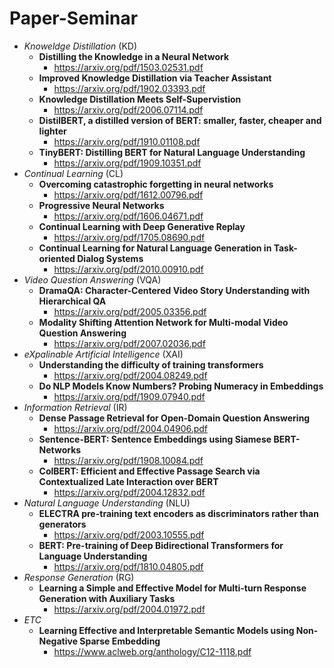 # Paper-Seminar

- *Knoweldge Distillation* (KD)
  - **Distilling the Knowledge in a Neural Network**
    - https://arxiv.org/pdf/1503.02531.pdf
  - **Improved Knowledge Distillation via Teacher Assistant**
    - https://arxiv.org/pdf/1902.03393.pdf
  - **Knowledge Distillation Meets Self-Supervistion**
    - https://arxiv.org/pdf/2006.07114.pdf
  - **DistilBERT, a distilled version of BERT: smaller, faster, cheaper and lighter**
    - https://arxiv.org/pdf/1910.01108.pdf
  - **TinyBERT: Distilling BERT for Natural Language Understanding**
    - https://arxiv.org/pdf/1909.10351.pdf
- *Continual Learning* (CL)
  - **Overcoming catastrophic forgetting in neural networks**
    - https://arxiv.org/pdf/1612.00796.pdf
  - **Progressive Neural Networks**
    - https://arxiv.org/pdf/1606.04671.pdf
  - **Continual Learning with Deep Generative Replay**
    - https://arxiv.org/pdf/1705.08690.pdf
  - **Continual Learning for Natural Language Generation in Task-oriented Dialog Systems**
    - https://arxiv.org/pdf/2010.00910.pdf
- *Video Question Answering* (VQA)
  - **DramaQA: Character-Centered Video Story Understanding with Hierarchical QA**
    - https://arxiv.org/pdf/2005.03356.pdf
  - **Modality Shifting Attention Network for Multi-modal Video Question Answering**
    - https://arxiv.org/pdf/2007.02036.pdf
- *eXpalinable Artificial Intelligence* (XAI)
  - **Understanding the difficulty of training transformers**
    - https://arxiv.org/pdf/2004.08249.pdf
  - **Do NLP Models Know Numbers? Probing Numeracy in Embeddings**
    - https://arxiv.org/pdf/1909.07940.pdf
- *Information Retrieval* (IR)
  - **Dense Passage Retrieval for Open-Domain Question Answering**
    - https://arxiv.org/pdf/2004.04906.pdf
  - **Sentence-BERT: Sentence Embeddings using Siamese BERT-Networks**
    - https://arxiv.org/pdf/1908.10084.pdf
  - **ColBERT: Efficient and Effective Passage Search via Contextualized Late Interaction over BERT**
    - https://arxiv.org/pdf/2004.12832.pdf
- *Natural Language Understanding* (NLU)
  - **ELECTRA pre-training text encoders as discriminators rather than generators**
    - https://arxiv.org/pdf/2003.10555.pdf
  - **BERT: Pre-training of Deep Bidirectional Transformers for Language Understanding**
    - https://arxiv.org/pdf/1810.04805.pdf
- *Response Generation* (RG)
  - **Learning a Simple and Effective Model for Multi-turn Response Generation with Auxiliary Tasks**
    - https://arxiv.org/pdf/2004.01972.pdf
- *ETC*
  - **Learning Effective and Interpretable Semantic Models using Non-Negative Sparse Embedding**
    - https://www.aclweb.org/anthology/C12-1118.pdf
